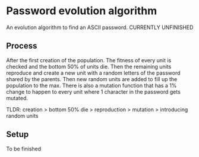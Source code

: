 # Password evolution algorithm
An evolution algorithm to find an ASCII password. CURRENTLY UNFINISHED 

## Process
After the first creation of the population. The fitness of every unit
is checked and the bottom 50% of units die. Then the remaining units reproduce
and create a new unit with a random letters of the password shared by the parents.
Then new random units are added to fill up the population to the max. There is
also a mutation function that has a 1% change to happen to every unit where 1 character
in the password gets mutated.

TLDR: creation > bottom 50% die > reproduction > mutation > introducing random units

## Setup
To be finished

